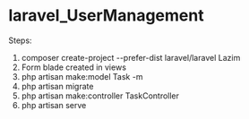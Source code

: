 # laravel_UserManagement

Steps:
1. composer create-project --prefer-dist laravel/laravel Lazim
2. Form blade created in views
3. php artisan make:model Task -m
4. php artisan migrate
5. php artisan make:controller TaskController
6. php artisan serve



